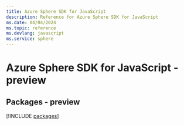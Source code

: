 ```yaml
---
title: Azure Sphere SDK for JavaScript
description: Reference for Azure Sphere SDK for JavaScript
ms.date: 04/04/2024
ms.topic: reference
ms.devlang: javascript
ms.service: sphere
---
```

# Azure Sphere SDK for JavaScript - preview
## Packages - preview
[!INCLUDE [packages](sphere-index.md)]